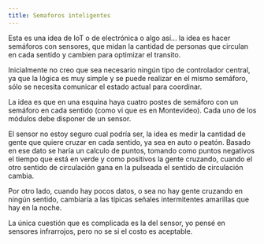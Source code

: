 ```yaml
---
title: Semaforos inteligentes
---
```


Esta es una idea de IoT o de electrónica o algo así... la idea es hacer
semáforos con sensores, que midan la cantidad de personas que circulan en cada
sentido y cambien para optimizar el transito.

Inicialmente no creo que sea necesario ningún tipo de controlador central, ya
que la lógica es muy simple y se puede realizar en el mismo semáforo, sólo se
necesita comunicar el estado actual para coordinar.

La idea es que en una esquina haya cuatro postes de semáforo con un semáforo en
cada sentido (como vi que es en Montevideo). Cada uno de los módulos debe disponer
de un sensor.

El sensor no estoy seguro cual podría ser, la idea es medir la cantidad de
gente que quiere cruzar en cada sentido, ya sea en auto o peatón. Basado en ese
dato se haría un calculo de puntos, tomando como puntos negativos el tiempo que
está en verde y como positivos la gente cruzando, cuando el otro sentido de
circulación gana en la pulseada el sentido de circulación cambia.

Por otro lado, cuando hay pocos datos, o sea no hay gente cruzando en ningún
sentido, cambiaría a las típicas señales intermitentes amarillas que hay en la
noche.

La única cuestión que es complicada es la del sensor, yo pensé en sensores
infrarrojos, pero no se si el costo es aceptable.
